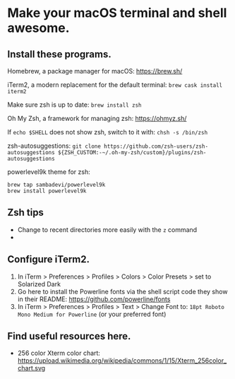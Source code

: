 # Make your macOS terminal and shell awesome.

## Install these programs.

Homebrew, a package manager for macOS: https://brew.sh/

iTerm2, a modern replacement for the default terminal: `brew cask install iterm2`

Make sure zsh is up to date: `brew install zsh`

Oh My Zsh, a framework for managing zsh: https://ohmyz.sh/


If `echo $SHELL` does not show zsh, switch to it with: `chsh -s /bin/zsh`

zsh-autosuggestions: `git clone https://github.com/zsh-users/zsh-autosuggestions ${ZSH_CUSTOM:-~/.oh-my-zsh/custom}/plugins/zsh-autosuggestions`

powerlevel9k theme for zsh:

    brew tap sambadevi/powerlevel9k
    brew install powerlevel9k

## Zsh tips

* Change to recent directories more easily with the `z` command
* 

## Configure iTerm2.

1. In iTerm > Preferences > Profiles > Colors > Color Presets > set to Solarized Dark 
2. Go here to install the Powerline fonts via the shell script code they show in their README: https://github.com/powerline/fonts
3. In iTerm > Preferences > Profiles > Text > Change Font to: `18pt Roboto Mono Medium for Powerline` (or your preferred font)
    
## Find useful resources here.

* 256 color Xterm color chart: https://upload.wikimedia.org/wikipedia/commons/1/15/Xterm_256color_chart.svg
